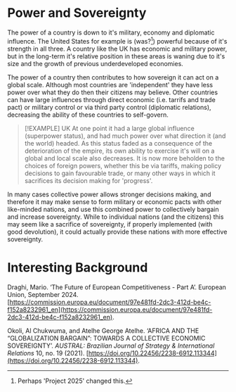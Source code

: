 # Power and Sovereignty

The power of a country is down to it's military, economy and diplomatic influence. The United States for example is (was?[^1]) powerful because of it's  strength in all three. A country like the UK has economic and military power, but in the long-term it's relative position in these areas is waning due to it's size and the growth of previous underdeveloped economies. 

[^1]: Perhaps 'Project 2025' changed this.

The power of a country then contributes to how sovereign it can act on a global scale. Although most countries are 'independent' they have less power over what they do then their citizens may believe. Other countries can have large influences through direct economic (i.e. tarrifs and trade pact) or military control or via third party control (diplomatic relations), decreasing the ability of these countries to self-govern.

>[!EXAMPLE] UK
> At one point it had a large global influence (superpower status), and had much power over what direction it (and the world) headed. As this status faded as a consequence of the deterioration of the empire, its own ability to exercise it's will on a global and local scale also decreases. It is now more beholden to the choices of foreign powers, whether this be via tariffs, making policy decisions to gain favourable trade, or many other ways in which it sacrifices its decision making for 'progress'.

In many cases collective power allows stronger decisions making, and therefore it may make sense to form military or economic pacts with other like-minded nations, and use this combined power to collectively bargain and increase sovereignty. While to individual nations (and the citizens) this may seem like a sacrifice of sovereignty, if properly implemented (with good devolution), it could actually provide these nations with more effective sovereignty.

# Interesting Background
Draghi, Mario. ‘The Future of European Competitiveness - Part A’. European Union, September 2024. [https://commission.europa.eu/document/97e481fd-2dc3-412d-be4c-f152a8232961_en](https://commission.europa.eu/document/97e481fd-2dc3-412d-be4c-f152a8232961_en).

Okoli, Al Chukwuma, and Atelhe George Atelhe. ‘AFRICA AND THE “GLOBALIZATION BARGAIN”: TOWARDS A COLLECTIVE ECONOMIC SOVEREIGNTY’. _AUSTRAL: Brazilian Journal of Strategy & International Relations_ 10, no. 19 (2021). [https://doi.org/10.22456/2238-6912.113344](https://doi.org/10.22456/2238-6912.113344).
